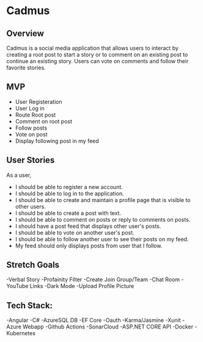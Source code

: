 # Cadmus

## Overview
Cadmus is a social media application that allows users to interact by creating a root post to start a story or to comment on an existing post to continue an existing story. Users can vote on comments and follow their favorite stories.


## MVP

- User Registeration
- User Log in
- Route Root post
- Comment on root post 
- Follow posts
- Vote on post
- Display following post in my feed


## User Stories
As a user, 
- I should be able to register a new account.
- I should be able to log in to the application.
- I should be able to create and maintain a profile page that is visible to other users.
- I should be able to create a post with text.
- I should be able to comment on posts or reply to comments on posts.
- I should have a post feed that displays other user's posts.
- I should be able to vote on another user's post.
- I should be able to follow another user to see their posts on my feed.
- My feed should only displays posts from user that I follow.

## Stretch Goals
-Verbal Story
-Profainity Filter
-Create Join Group/Team
-Chat Room
-YouTube Links
-Dark Mode
-Upload Profile Picture

## Tech Stack:

-Angular
-C#
-AzureSQL DB
-EF Core
-Oauth
-Karma/Jasmine
-Xunit
-Azure Webapp
-Github Actions
-SonarCloud
-ASP.NET CORE API
-Docker
-Kubernetes
